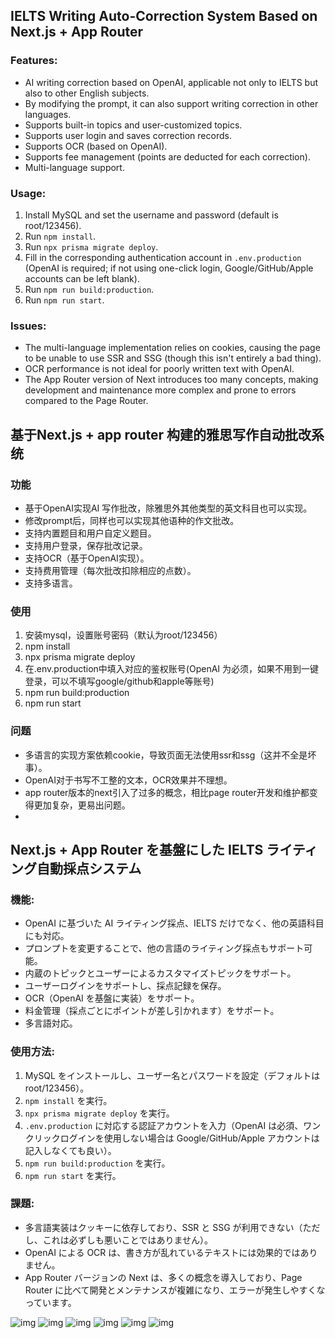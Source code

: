 ## IELTS Writing Auto-Correction System Based on Next.js + App Router

### Features:
- AI writing correction based on OpenAI, applicable not only to IELTS but also to other English subjects.
- By modifying the prompt, it can also support writing correction in other languages.
- Supports built-in topics and user-customized topics.
- Supports user login and saves correction records.
- Supports OCR (based on OpenAI).
- Supports fee management (points are deducted for each correction).
- Multi-language support.

### Usage:
1. Install MySQL and set the username and password (default is root/123456).
2. Run `npm install`.
3. Run `npx prisma migrate deploy`.
4. Fill in the corresponding authentication account in `.env.production` (OpenAI is required; if not using one-click login, Google/GitHub/Apple accounts can be left blank).
5. Run `npm run build:production`.
6. Run `npm run start`.

### Issues:
- The multi-language implementation relies on cookies, causing the page to be unable to use SSR and SSG (though this isn't entirely a bad thing).
- OCR performance is not ideal for poorly written text with OpenAI.
- The App Router version of Next introduces too many concepts, making development and maintenance more complex and prone to errors compared to the Page Router.

## 基于Next.js + app router 构建的雅思写作自动批改系统

### 功能
- 基于OpenAI实现AI 写作批改，除雅思外其他类型的英文科目也可以实现。
- 修改prompt后，同样也可以实现其他语种的作文批改。
- 支持内置题目和用户自定义题目。
- 支持用户登录，保存批改记录。
- 支持OCR（基于OpenAI实现）。
- 支持费用管理（每次批改扣除相应的点数）。
- 支持多语言。

### 使用
1. 安装mysql，设置账号密码（默认为root/123456）
2. npm install
3. npx prisma migrate deploy
4. 在.env.production中填入对应的鉴权账号(OpenAI 为必须，如果不用到一键登录，可以不填写google/github和apple等账号)
5. npm run build:production
6. npm run start

### 问题
- 多语言的实现方案依赖cookie，导致页面无法使用ssr和ssg（这并不全是坏事）。
- OpenAI对于书写不工整的文本，OCR效果并不理想。
- app router版本的next引入了过多的概念，相比page router开发和维护都变得更加复杂，更易出问题。
- 
## Next.js + App Router を基盤にした IELTS ライティング自動採点システム

### 機能:
- OpenAI に基づいた AI ライティング採点、IELTS だけでなく、他の英語科目にも対応。
- プロンプトを変更することで、他の言語のライティング採点もサポート可能。
- 内蔵のトピックとユーザーによるカスタマイズトピックをサポート。
- ユーザーログインをサポートし、採点記録を保存。
- OCR（OpenAI を基盤に実装）をサポート。
- 料金管理（採点ごとにポイントが差し引かれます）をサポート。
- 多言語対応。

### 使用方法:
1. MySQL をインストールし、ユーザー名とパスワードを設定（デフォルトは root/123456）。
2. `npm install` を実行。
3. `npx prisma migrate deploy` を実行。
4. `.env.production` に対応する認証アカウントを入力（OpenAI は必須、ワンクリックログインを使用しない場合は Google/GitHub/Apple アカウントは記入しなくても良い）。
5. `npm run build:production` を実行。
6. `npm run start` を実行。

### 課題:
- 多言語実装はクッキーに依存しており、SSR と SSG が利用できない（ただし、これは必ずしも悪いことではありません）。
- OpenAI による OCR は、書き方が乱れているテキストには効果的ではありません。
- App Router バージョンの Next は、多くの概念を導入しており、Page Router に比べて開発とメンテナンスが複雑になり、エラーが発生しやすくなっています。


![img](./imgs/1.png)
![img](./imgs/2.png)
![img](./imgs/3.png)
![img](./imgs/4.png)
![img](./imgs/5.png)
![img](./imgs/6.jpg)

